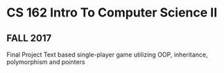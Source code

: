 # <b>CS 162 Intro To Computer Science II</b> 
## FALL 2017<br>
Final Project Text based single-player game utilizing OOP, inheritance, polymorphism and pointers 
